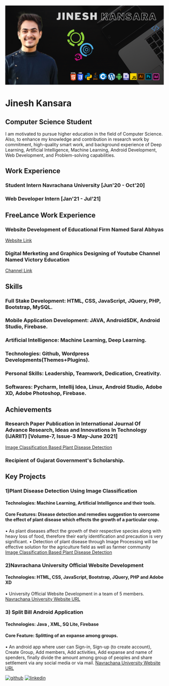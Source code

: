 ![Student ](https://github.com/jinesh511/jinesh511/blob/main/Jinesh.png)

# Jinesh Kansara
## Computer Science Student

I am motivated to pursue higher education in the field of Computer Science. Also, to enhance my knowledge and contribution in research work by commitment, high-quality smart work, and background experience of Deep Learning, Artificial Intelligence, Machine Learning, Android Development, Web Development, and Problem-solving capabilities.

## Work Experience
### Student Intern Navrachana University [Jun'20 - Oct'20]
### Web Developer Intern [Jan'21 - Jul'21]

## FreeLance Work Experience
### Website Development of Educational Firm Named Saral Abhyas 
[Website Link](https://saralabhyas.com/)
### Digital Merketing and Graphics Designing of Youtube Channel Named Victory Education
[Channel Link](https://www.youtube.com/results?search_query=victory+education)

## Skills 
### Full Stake Development: HTML, CSS, JavaScript, JQuery, PHP, Bootstrap, MySQL.
### Mobile Application Development: JAVA, AndroidSDK, Android Studio, Firebase.
### Artificial Intelligence: Machine Learning, Deep Learning.
### Technologies: Github, Wordpress Developments(Themes+Plugins).
### Personal Skills: Leadership, Teamwork, Dedication, Creativity.
### Softwares: Pycharm, Intellij Idea, Linux, Android Studio, Adobe XD, Adobe Photoshop, Firebase.

##  Achievements
### Research Paper Publication in International Journal Of Advance Research, Ideas and Innovations In Technology (IJARIIT) [Volume-7, Issue-3 May-June 2021]
[Image Classification Based Plant Disease Detection](https://www.ijariit.com/manuscript/image-classification-based-plant-disease-detection/)
### Recipient of Gujarat Government's Scholarship.

## Key Projects

### 1)Plant Disease Detection Using Image Classification
#### Technologies: Machine Learning, Artificial Intelligence and their tools.
#### Core Features: Disease detection and remedies suggestion to overcome the effect of plant disease which effects the growth of a particular crop.
•	As plant diseases affect the growth of their respective species along with heavy loss of food, therefore their early identification and precaution is very significant.
•	Detection of plant disease through Image Processing will be effective solution for the agriculture field as well as farmer community
[Image Classification Based Plant Disease Detection](https://github.com/jinesh511/AgroSpect-GUI)

### 2)Navrachana University Official Website Development 
#### Technologies: HTML, CSS, JavaScript, Bootstrap, JQuery, PHP and Adobe XD
•	University Official Website Development in a team of 5 members.
[Navrachana University Website URL]( https://jinesh511.github.io/nuv-website/)

### 3) Split Bill Android Application 
#### Technologies: Java , XML, SQ Lite, Firebase
#### Core Feature: Splitting of an expanse among groups.
•	An android app where user can Sign-in, Sign-up (to create account), Create Group, Add members, Add activities, Add expanse and name of spenders, finally divide the amount among group of peoples and share settlement via any social media or via mail.
[Navrachana University Website URL]( https://github.com/jinesh511/Finance_Financer)


[<img src='https://cdn.jsdelivr.net/npm/simple-icons@3.0.1/icons/github.svg' alt='github' height='40'>](https://github.com/jinesh511) 
[<img src='https://cdn.jsdelivr.net/npm/simple-icons@3.0.1/icons/linkedin.svg' alt='linkedin' height='40'>](https://www.linkedin.com/in/jinesh-3300/)  




